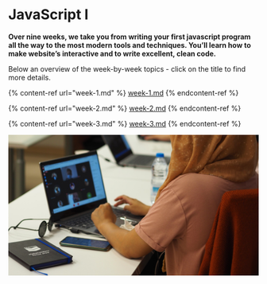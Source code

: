 # JavaScript I

**Over nine weeks, we take you from writing your first javascript program all the way to the most modern tools and techniques. You’ll learn how to make website’s interactive and to write excellent, clean code.**

Below an overview of the week-by-week topics - click on the title to find more details.

{% content-ref url="week-1.md" %}
[week-1.md](week-1.md)
{% endcontent-ref %}

{% content-ref url="week-2.md" %}
[week-2.md](week-2.md)
{% endcontent-ref %}

{% content-ref url="week-3.md" %}
[week-3.md](week-3.md)
{% endcontent-ref %}

![](../../../../.gitbook/assets/P9010140migracode-bcn.jpg)

